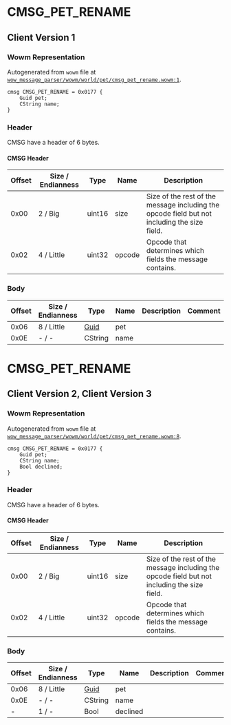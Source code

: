 # CMSG_PET_RENAME

## Client Version 1

### Wowm Representation

Autogenerated from `wowm` file at [`wow_message_parser/wowm/world/pet/cmsg_pet_rename.wowm:1`](https://github.com/gtker/wow_messages/tree/main/wow_message_parser/wowm/world/pet/cmsg_pet_rename.wowm#L1).
```rust,ignore
cmsg CMSG_PET_RENAME = 0x0177 {
    Guid pet;
    CString name;
}
```
### Header

CMSG have a header of 6 bytes.

#### CMSG Header

| Offset | Size / Endianness | Type   | Name   | Description |
| ------ | ----------------- | ------ | ------ | ----------- |
| 0x00   | 2 / Big           | uint16 | size   | Size of the rest of the message including the opcode field but not including the size field.|
| 0x02   | 4 / Little        | uint32 | opcode | Opcode that determines which fields the message contains.|

### Body

| Offset | Size / Endianness | Type | Name | Description | Comment |
| ------ | ----------------- | ---- | ---- | ----------- | ------- |
| 0x06 | 8 / Little | [Guid](../spec/packed-guid.md) | pet |  |  |
| 0x0E | - / - | CString | name |  |  |

# CMSG_PET_RENAME

## Client Version 2, Client Version 3

### Wowm Representation

Autogenerated from `wowm` file at [`wow_message_parser/wowm/world/pet/cmsg_pet_rename.wowm:8`](https://github.com/gtker/wow_messages/tree/main/wow_message_parser/wowm/world/pet/cmsg_pet_rename.wowm#L8).
```rust,ignore
cmsg CMSG_PET_RENAME = 0x0177 {
    Guid pet;
    CString name;
    Bool declined;
}
```
### Header

CMSG have a header of 6 bytes.

#### CMSG Header

| Offset | Size / Endianness | Type   | Name   | Description |
| ------ | ----------------- | ------ | ------ | ----------- |
| 0x00   | 2 / Big           | uint16 | size   | Size of the rest of the message including the opcode field but not including the size field.|
| 0x02   | 4 / Little        | uint32 | opcode | Opcode that determines which fields the message contains.|

### Body

| Offset | Size / Endianness | Type | Name | Description | Comment |
| ------ | ----------------- | ---- | ---- | ----------- | ------- |
| 0x06 | 8 / Little | [Guid](../spec/packed-guid.md) | pet |  |  |
| 0x0E | - / - | CString | name |  |  |
| - | 1 / - | Bool | declined |  |  |

